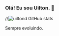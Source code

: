 ### Olá! Eu sou Uilton. 👋

//![uiltond GitHub stats](https://github-readme-stats.vercel.app/api?username=uiltond&show_icons=true&hide_rank=tru&theme=dark)

Sempre evoluindo. 
